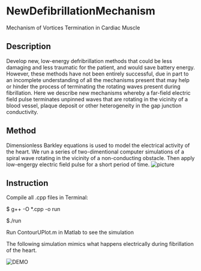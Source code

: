 # NewDefibrillationMechanism
Mechanism of Vortices Termination in Cardiac Muscle

## Description
Develop new, low-energy defribrillation methods that could be less damaging and less traumatic for the patient, and would save battery energy. However, these methods have not been entirely successful, due in part to an incomplete understanding of all the mechanisms present that may help or hinder the process of terminating the rotating waves present during fibrillation. Here we describe new mechanisms whereby a far-field electric field pulse terminates unpinned waves that are rotating in the vicinity of a blood vessel, plaque deposit or other heterogeneity in the gap junction conductivity.

## Method

Dimensionless Barkley equations is used to model the electrical activity of the heart. 
We run a series of two-dimentional computer simulations of a spiral wave rotating in the vicinity of a non-conducting obstacle. Then apply low-engergy electric field pulse for a short period of time. 
![picture](https://user-images.githubusercontent.com/25389100/36929586-940b4364-1e47-11e8-9d61-77af73db0a7c.png)


## Instruction

Compile all .cpp files in Terminal:

$ g++ -O *.cpp -o run

$./run

Run ContourUPlot.m in Matlab to see the simulation 

The following simulation mimics what happens electrically during fibrillation of the heart. 

![DEMO](https://user-images.githubusercontent.com/25389100/36929920-8a97f67e-1e4c-11e8-98a9-390a96e60e91.gif)
